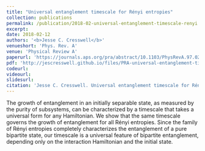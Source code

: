 ```yaml
---
title: "Universal entanglement timescale for Rényi entropies"
collection: publications
permalink: /publication/2018-02-universal-entanglement-timescale-renyi
excerpt: 
date: 2018-02-12
authors: '<b>Jesse C. Cresswell</b>'
venueshort: 'Phys. Rev. A'
venue: 'Physical Review A'
paperurl: 'https://journals.aps.org/pra/abstract/10.1103/PhysRevA.97.022317'
pdf: 'http://jescresswell.github.io/files/PRA-universal-entanglement-timescale-renyi.pdf'
codeurl:
videourl:
slidesurl:
citation: 'Jesse C. Cresswell. Universal entanglement timescale for Rényi entropies. Phys. Rev. A 97 022317, 2018'
---
```

The growth of entanglement in an initially separable state, as measured by the purity of subsystems, can be characterized by a timescale that takes a universal form for any Hamiltonian. We show that the same timescale governs the growth of entanglement for all Rényi entropies. Since the family of Rényi entropies completely characterizes the entanglement of a pure bipartite state, our timescale is a universal feature of bipartite entanglement, depending only on the interaction Hamiltonian and the initial state.